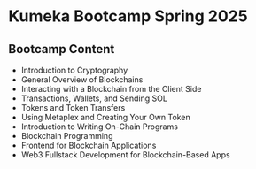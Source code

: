 # Kumeka Bootcamp Spring 2025

## Bootcamp Content

- Introduction to Cryptography
- General Overview of Blockchains
- Interacting with a Blockchain from the Client Side
- Transactions, Wallets, and Sending SOL
- Tokens and Token Transfers
- Using Metaplex and Creating Your Own Token
- Introduction to Writing On-Chain Programs
- Blockchain Programming
- Frontend for Blockchain Applications
- Web3 Fullstack Development for Blockchain-Based Apps
